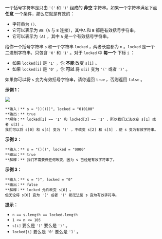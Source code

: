 一个括号字符串是只由 `'('` 和 `')'` 组成的  **非空**  字符串。如果一个字符串满足下面 **任意**  一个条件，那么它就是有效的：

  * 字符串为 `()`.
  * 它可以表示为 `AB`（`A` 与 `B` 连接），其中`A` 和 `B` 都是有效括号字符串。
  * 它可以表示为 `(A)` ，其中 `A` 是一个有效括号字符串。

给你一个括号字符串 `s` 和一个字符串 `locked` ，两者长度都为 `n` 。`locked` 是一个二进制字符串，只包含 `'0'` 和
`'1'` 。对于 `locked` 中  **每一个**  下标 `i` ：

  * 如果 `locked[i]` 是 `'1'` ，你 **不能**  改变 `s[i]` 。
  * 如果 `locked[i]` 是 `'0'` ，你  **可以**  将 `s[i]` 变为 `'('` 或者 `')'` 。

如果你可以将 `s` 变为有效括号字符串，请你返回 `true` ，否则返回 `false` 。



**示例 1：**

![](https://assets.leetcode.com/uploads/2021/11/06/eg1.png)

    
    
    **输入：** s = "))()))", locked = "010100"
    **输出：** true
    **解释：** locked[1] == '1' 和 locked[3] == '1' ，所以我们无法改变 s[1] 或者 s[3] 。
    我们可以将 s[0] 和 s[4] 变为 '(' ，不改变 s[2] 和 s[5] ，使 s 变为有效字符串。

**示例 2：**

    
    
    **输入：** s = "()()", locked = "0000"
    **输出：** true
    **解释：** 我们不需要做任何改变，因为 s 已经是有效字符串了。
    

**示例 3：**

    
    
    **输入：** s = ")", locked = "0"
    **输出：** false
    **解释：** locked 允许改变 s[0] 。
    但无论将 s[0] 变为 '(' 或者 ')' 都无法使 s 变为有效字符串。
    



**提示：**

  * `n == s.length == locked.length`
  * `1 <= n <= 105`
  * `s[i]` 要么是 `'('` 要么是 `')'` 。
  * `locked[i]` 要么是 `'0'` 要么是 `'1'` 。

